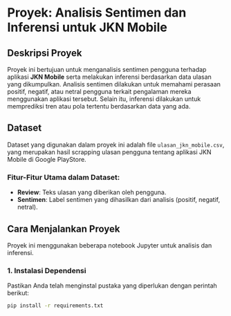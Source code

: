 # Proyek: Analisis Sentimen dan Inferensi untuk JKN Mobile

## Deskripsi Proyek
Proyek ini bertujuan untuk menganalisis sentimen pengguna terhadap aplikasi **JKN Mobile** serta melakukan inferensi berdasarkan data ulasan yang dikumpulkan. Analisis sentimen dilakukan untuk memahami perasaan positif, negatif, atau netral pengguna terkait pengalaman mereka menggunakan aplikasi tersebut. Selain itu, inferensi dilakukan untuk memprediksi tren atau pola tertentu berdasarkan data yang ada.

## Dataset
Dataset yang digunakan dalam proyek ini adalah file `ulasan_jkn_mobile.csv`, yang merupakan hasil scrapping ulasan pengguna tentang aplikasi JKN Mobile di Google PlayStore.

### Fitur-Fitur Utama dalam Dataset:
- **Review**: Teks ulasan yang diberikan oleh pengguna.
- **Sentimen**: Label sentimen yang dihasilkan dari analisis (positif, negatif, netral).

## Cara Menjalankan Proyek

Proyek ini menggunakan beberapa notebook Jupyter untuk analisis dan inferensi.

### 1. Instalasi Dependensi
Pastikan Anda telah menginstal pustaka yang diperlukan dengan perintah berikut:

```bash
pip install -r requirements.txt
